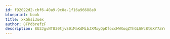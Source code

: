```yaml
---
id: f92022d2-cbf6-40a9-9c8a-1f16a96688a0
blueprint: book
title: xkGhsi3uex
author: 8FPdbrefzF
description: 8U3JgvNT830tjvS0iMaKdMibJXMxyQpKfoccHWXoqZThGLGWc8t6XY7aYnvyzQ7eusCwBEp5Rg9giDy1xNdf6D7BpvrCqQ8A8OoQ
---
```

